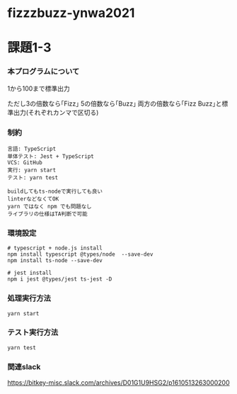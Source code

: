 # fizzzbuzz-ynwa2021
# 課題1-3

### 本プログラムについて
1から100まで標準出力

ただし3の倍数なら｢Fizz｣ 5の倍数なら｢Buzz｣ 両方の倍数なら｢Fizz Buzz｣と標準出力(それぞれカンマで区切る)

### 制約
```
言語: TypeScript
単体テスト: Jest + TypeScript
VCS: GitHub
実行: yarn start
テスト: yarn test

buildしてもts-nodeで実行しても良い
linterなどなくてOK
yarn ではなく npm でも問題なし
ライブラリの仕様はTA判断で可能
```

### 環境設定 
```shell
# typescript + node.js install
npm install typescript @types/node  --save-dev
npm install ts-node --save-dev

# jest install
npm i jest @types/jest ts-jest -D 
```

### 処理実行方法

```shell
yarn start
```

### テスト実行方法

```shell
yarn test
```

### 関連slack
https://bitkey-misc.slack.com/archives/D01G1U9HSG2/p1610513263000200